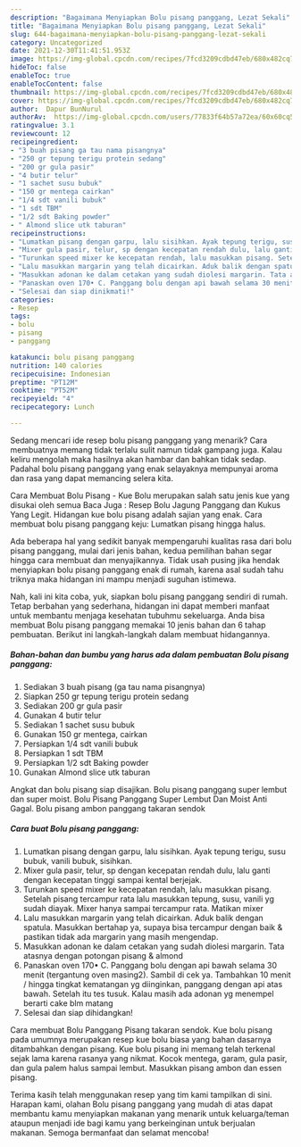 ```yaml
---
description: "Bagaimana Menyiapkan Bolu pisang panggang, Lezat Sekali"
title: "Bagaimana Menyiapkan Bolu pisang panggang, Lezat Sekali"
slug: 644-bagaimana-menyiapkan-bolu-pisang-panggang-lezat-sekali
category: Uncategorized
date: 2021-12-30T11:41:51.953Z
image: https://img-global.cpcdn.com/recipes/7fcd3209cdbd47eb/680x482cq70/bolu-pisang-panggang-foto-resep-utama.jpg
hideToc: false
enableToc: true
enableTocContent: false
thumbnail: https://img-global.cpcdn.com/recipes/7fcd3209cdbd47eb/680x482cq70/bolu-pisang-panggang-foto-resep-utama.jpg
cover: https://img-global.cpcdn.com/recipes/7fcd3209cdbd47eb/680x482cq70/bolu-pisang-panggang-foto-resep-utama.jpg
author:  Dapur BunNurul
authorAv:  https://img-global.cpcdn.com/users/77833f64b57a72ea/60x60cq50/avatar.jpg
ratingvalue: 3.1
reviewcount: 12
recipeingredient:
- "3 buah pisang ga tau nama pisangnya"
- "250 gr tepung terigu protein sedang"
- "200 gr gula pasir"
- "4 butir telur"
- "1 sachet susu bubuk"
- "150 gr mentega cairkan"
- "1/4 sdt vanili bubuk"
- "1 sdt TBM"
- "1/2 sdt Baking powder"
- " Almond slice utk taburan"
recipeinstructions:
- "Lumatkan pisang dengan garpu, lalu sisihkan. Ayak tepung terigu, susu bubuk, vanili bubuk, sisihkan."
- "Mixer gula pasir, telur, sp dengan kecepatan rendah dulu, lalu ganti dengan kecepatan tinggi sampai kental berjejak."
- "Turunkan speed mixer ke kecepatan rendah, lalu masukkan pisang. Setelah pisang tercampur rata lalu masukkan tepung, susu, vanili yg sudah diayak. Mixer hanya sampai tercampur rata. Matikan mixer"
- "Lalu masukkan margarin yang telah dicairkan. Aduk balik dengan spatula. Masukkan bertahap ya, supaya bisa tercampur dengan baik &amp; pastikan tidak ada margarin yang masih mengendap."
- "Masukkan adonan ke dalam cetakan yang sudah diolesi margarin. Tata atasnya dengan potongan pisang &amp; almond"
- "Panaskan oven 170• C. Panggang bolu dengan api bawah selama 30 menit (tergantung oven masing2). Sambil di cek ya. Tambahkan 10 menit / hingga tingkat kematangan yg diinginkan, panggang dengan api atas bawah. Setelah itu tes tusuk. Kalau masih ada adonan yg menempel berarti cake blm matang"
- "Selesai dan siap dinikmati!"
categories:
- Resep
tags:
- bolu
- pisang
- panggang

katakunci: bolu pisang panggang 
nutrition: 140 calories
recipecuisine: Indonesian
preptime: "PT12M"
cooktime: "PT52M"
recipeyield: "4"
recipecategory: Lunch

---
```



Sedang mencari ide resep bolu pisang panggang yang menarik? Cara membuatnya memang tidak terlalu sulit namun tidak gampang juga. Kalau keliru mengolah maka hasilnya akan hambar dan bahkan tidak sedap. Padahal bolu pisang panggang yang enak selayaknya mempunyai aroma dan rasa yang dapat memancing selera kita.


Cara Membuat Bolu Pisang - Kue Bolu merupakan salah satu jenis kue yang disukai oleh semua Baca Juga : Resep Bolu Jagung Panggang dan Kukus Yang Legit. Hidangan kue bolu pisang adalah sajian yang enak. Cara membuat bolu pisang panggang keju: Lumatkan pisang hingga halus.

Ada beberapa hal yang sedikit banyak mempengaruhi kualitas rasa dari bolu pisang panggang, mulai dari jenis bahan, kedua pemilihan bahan segar hingga cara membuat dan menyajikannya. Tidak usah pusing jika hendak menyiapkan bolu pisang panggang enak di rumah, karena asal sudah tahu triknya maka hidangan ini mampu menjadi suguhan istimewa.


Nah, kali ini kita coba, yuk, siapkan bolu pisang panggang sendiri di rumah. Tetap berbahan yang sederhana, hidangan ini dapat memberi manfaat untuk membantu menjaga kesehatan tubuhmu sekeluarga. Anda bisa membuat Bolu pisang panggang memakai 10 jenis bahan dan 6 tahap pembuatan. Berikut ini langkah-langkah dalam membuat hidangannya.

<!--inarticleads1-->

##### Bahan-bahan dan bumbu yang harus ada dalam pembuatan Bolu pisang panggang:

1. Sediakan 3 buah pisang (ga tau nama pisangnya)
1. Siapkan 250 gr tepung terigu protein sedang
1. Sediakan 200 gr gula pasir
1. Gunakan 4 butir telur
1. Sediakan 1 sachet susu bubuk
1. Gunakan 150 gr mentega, cairkan
1. Persiapkan 1/4 sdt vanili bubuk
1. Persiapkan 1 sdt TBM
1. Persiapkan 1/2 sdt Baking powder
1. Gunakan  Almond slice utk taburan


Angkat dan bolu pisang siap disajikan. Bolu pisang panggang super lembut dan super moist. Bolu Pisang Panggang Super Lembut Dan Moist Anti Gagal. Bolu pisang ambon panggang takaran sendok 

<!--inarticleads2-->

##### Cara buat Bolu pisang panggang:

1. Lumatkan pisang dengan garpu, lalu sisihkan. Ayak tepung terigu, susu bubuk, vanili bubuk, sisihkan.
1. Mixer gula pasir, telur, sp dengan kecepatan rendah dulu, lalu ganti dengan kecepatan tinggi sampai kental berjejak.
1. Turunkan speed mixer ke kecepatan rendah, lalu masukkan pisang. Setelah pisang tercampur rata lalu masukkan tepung, susu, vanili yg sudah diayak. Mixer hanya sampai tercampur rata. Matikan mixer
1. Lalu masukkan margarin yang telah dicairkan. Aduk balik dengan spatula. Masukkan bertahap ya, supaya bisa tercampur dengan baik &amp; pastikan tidak ada margarin yang masih mengendap.
1. Masukkan adonan ke dalam cetakan yang sudah diolesi margarin. Tata atasnya dengan potongan pisang &amp; almond
1. Panaskan oven 170• C. Panggang bolu dengan api bawah selama 30 menit (tergantung oven masing2). Sambil di cek ya. Tambahkan 10 menit / hingga tingkat kematangan yg diinginkan, panggang dengan api atas bawah. Setelah itu tes tusuk. Kalau masih ada adonan yg menempel berarti cake blm matang
1. Selesai dan siap dihidangkan!

Cara membuat Bolu Panggang Pisang takaran sendok. Kue bolu pisang pada umumnya merupakan resep kue bolu biasa yang bahan dasarnya ditambahkan dengan pisang. Kue bolu pisang ini memang telah terkenal sejak lama karena rasanya yang nikmat. Kocok mentega, garam, gula pasir, dan gula palem halus sampai lembut. Masukkan pisang ambon dan essen pisang. 

Terima kasih telah menggunakan resep yang tim kami tampilkan di sini. Harapan kami, olahan Bolu pisang panggang yang mudah di atas dapat membantu kamu menyiapkan makanan yang menarik untuk keluarga/teman ataupun menjadi ide bagi kamu yang berkeinginan untuk berjualan makanan. Semoga bermanfaat dan selamat mencoba!
